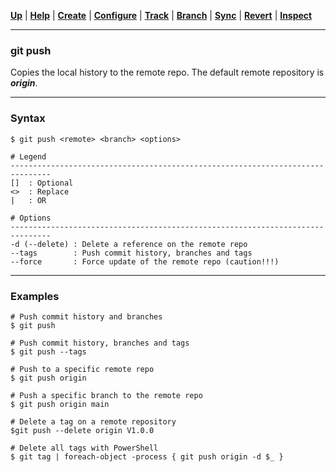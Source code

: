 [**Up**](../06-Sync/sync.md) |
[**Help**](../01-Help/help.md) |
[**Create**](../02-Create/create.md) |
[**Configure**](../03-Configure/configure.md) |
[**Track**](../04-Track/track.md) |
[**Branch**](../05-Branch/branch.md) |
[**Sync**](../06-Sync/sync.md) |
[**Revert**](../07-Revert/revert.md) |
[**Inspect**](../08-Inspect/inspect.md)

-------------------------------------------------------------------------------
### git push

Copies the local history to the remote repo. The default remote repository 
is ***origin***.

-------------------------------------------------------------------------------
### Syntax
```
$ git push <remote> <branch> <options>

# Legend
-------------------------------------------------------------------------------
[]  : Optional
<>  : Replace
|   : OR
  
# Options
-------------------------------------------------------------------------------
-d (--delete) : Delete a reference on the remote repo
--tags        : Push commit history, branches and tags
--force       : Force update of the remote repo (caution!!!)
```

-------------------------------------------------------------------------------
### Examples
```shell
# Push commit history and branches
$ git push

# Push commit history, branches and tags
$ git push --tags

# Push to a specific remote repo
$ git push origin

# Push a specific branch to the remote repo
$ git push origin main

# Delete a tag on a remote repository
$git push --delete origin V1.0.0

# Delete all tags with PowerShell
$ git tag | foreach-object -process { git push origin -d $_ }
```